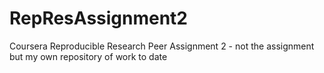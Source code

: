 RepResAssignment2
=================

Coursera Reproducible Research Peer Assignment 2 - not the assignment but my own repository of work to date
